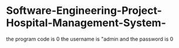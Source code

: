 # Software-Engineering-Project-Hospital-Management-System-
the program code is 0
the username is "admin and the password is 0

